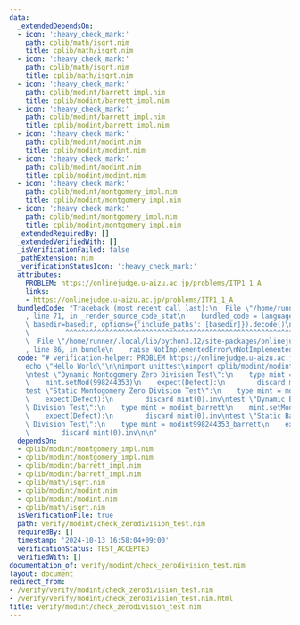 ```yaml
---
data:
  _extendedDependsOn:
  - icon: ':heavy_check_mark:'
    path: cplib/math/isqrt.nim
    title: cplib/math/isqrt.nim
  - icon: ':heavy_check_mark:'
    path: cplib/math/isqrt.nim
    title: cplib/math/isqrt.nim
  - icon: ':heavy_check_mark:'
    path: cplib/modint/barrett_impl.nim
    title: cplib/modint/barrett_impl.nim
  - icon: ':heavy_check_mark:'
    path: cplib/modint/barrett_impl.nim
    title: cplib/modint/barrett_impl.nim
  - icon: ':heavy_check_mark:'
    path: cplib/modint/modint.nim
    title: cplib/modint/modint.nim
  - icon: ':heavy_check_mark:'
    path: cplib/modint/modint.nim
    title: cplib/modint/modint.nim
  - icon: ':heavy_check_mark:'
    path: cplib/modint/montgomery_impl.nim
    title: cplib/modint/montgomery_impl.nim
  - icon: ':heavy_check_mark:'
    path: cplib/modint/montgomery_impl.nim
    title: cplib/modint/montgomery_impl.nim
  _extendedRequiredBy: []
  _extendedVerifiedWith: []
  _isVerificationFailed: false
  _pathExtension: nim
  _verificationStatusIcon: ':heavy_check_mark:'
  attributes:
    PROBLEM: https://onlinejudge.u-aizu.ac.jp/problems/ITP1_1_A
    links:
    - https://onlinejudge.u-aizu.ac.jp/problems/ITP1_1_A
  bundledCode: "Traceback (most recent call last):\n  File \"/home/runner/.local/lib/python3.12/site-packages/onlinejudge_verify/documentation/build.py\"\
    , line 71, in _render_source_code_stat\n    bundled_code = language.bundle(stat.path,\
    \ basedir=basedir, options={'include_paths': [basedir]}).decode()\n          \
    \         ^^^^^^^^^^^^^^^^^^^^^^^^^^^^^^^^^^^^^^^^^^^^^^^^^^^^^^^^^^^^^^^^^^^^^^^^^^^^^^^^^\n\
    \  File \"/home/runner/.local/lib/python3.12/site-packages/onlinejudge_verify/languages/nim.py\"\
    , line 86, in bundle\n    raise NotImplementedError\nNotImplementedError\n"
  code: "# verification-helper: PROBLEM https://onlinejudge.u-aizu.ac.jp/problems/ITP1_1_A\n\
    echo \"Hello World\"\n\nimport unittest\nimport cplib/modint/modint\n\naddOutputFormatter(newConsoleOutputFormatter(OutputLevel.PRINT_FAILURES))\n\
    \ntest \"Dynamic Montogomery Zero Division Test\":\n    type mint = modint_montgomery\n\
    \    mint.setMod(998244353)\n    expect(Defect):\n        discard mint(0).inv\n\
    test \"Static Montogomery Zero Division Test\":\n    type mint = modint998244353_montgomery\n\
    \    expect(Defect):\n        discard mint(0).inv\ntest \"Dynamic Barrett Zero\
    \ Division Test\":\n    type mint = modint_barrett\n    mint.setMod(998244353)\n\
    \    expect(Defect):\n        discard mint(0).inv\ntest \"Static Barrett Zero\
    \ Division Test\":\n    type mint = modint998244353_barrett\n    expect(Defect):\n\
    \        discard mint(0).inv\n\n"
  dependsOn:
  - cplib/modint/montgomery_impl.nim
  - cplib/modint/montgomery_impl.nim
  - cplib/modint/barrett_impl.nim
  - cplib/modint/barrett_impl.nim
  - cplib/math/isqrt.nim
  - cplib/modint/modint.nim
  - cplib/modint/modint.nim
  - cplib/math/isqrt.nim
  isVerificationFile: true
  path: verify/modint/check_zerodivision_test.nim
  requiredBy: []
  timestamp: '2024-10-13 16:58:04+09:00'
  verificationStatus: TEST_ACCEPTED
  verifiedWith: []
documentation_of: verify/modint/check_zerodivision_test.nim
layout: document
redirect_from:
- /verify/verify/modint/check_zerodivision_test.nim
- /verify/verify/modint/check_zerodivision_test.nim.html
title: verify/modint/check_zerodivision_test.nim
---
```

